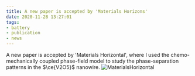 ```yaml
---
title: A new paper is accepted by 'Materials Horizons'
date: 2020-11-28 13:27:01
tags:
- battery
- publication
- news
---
```


A new paper is accepted by 'Materials Horizontal', where I used the chemo-mechanically coupled phase-field model to study the phase-separation patterns in the  $\ce{V2O5}$ nanowire.
![MaterialsHorizontal](/images/MaterialsHorizons-2020.gif) 
